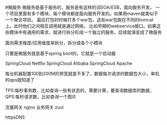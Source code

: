 #微服务
微服务是基于服务的，服务是有这样的词SOA/ESB，面向服务开发。
一个项目里面有多个模块，每个模块都是面向服务开发的。如果用maven就类似于一个聚合项目。
最后打包的时候打多个war包，这些war包跑在不同的tomcat上。此时他们之间相互调用就是通过网络，
比如早期的webservice接口。如果这些模块中有通用的需求，就进行拆分形成一个独立的服务，后续就演变成了微服务


面向需求维度/应用维度来拆分，拆分成各个小模块

只要是微服务就是基于spring boot的，它就是一个启动器

SpringCloud Netflix
SpringCloud Alibaba
SpringCloud Apache



每台机器配置100到200M的带宽就差不多了，数据每次请求的数据包大小，单机的qps就知道了

TPS:每秒事务数，比如查询一些有状态的，需要计算，要查询数据库的数据，
QPS:每秒请求数，比如查询一个图片



流量网关 nginx
业务网关 zuul


httpsDNS